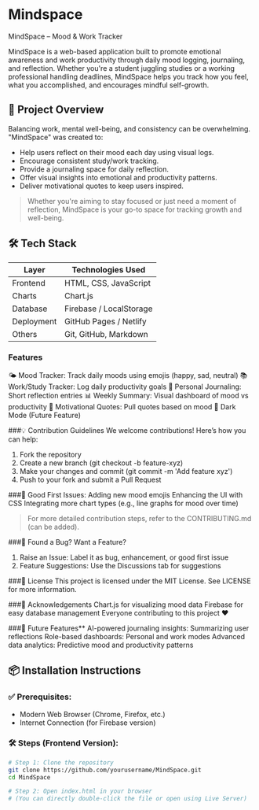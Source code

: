 # Mindspace
MindSpace – Mood & Work Tracker

MindSpace is a web-based application built to promote emotional awareness and work productivity through daily mood logging, journaling, and reflection. Whether you're a student juggling studies or a working professional handling deadlines, MindSpace helps you track how you feel, what you accomplished, and encourages mindful self-growth.

## 🚀 Project Overview
Balancing work, mental well-being, and consistency can be overwhelming. "MindSpace" was created to:

- Help users reflect on their mood each day using visual logs.
- Encourage consistent study/work tracking.
- Provide a journaling space for daily reflection.
- Offer visual insights into emotional and productivity patterns.
- Deliver motivational quotes to keep users inspired.

> Whether you're aiming to stay focused or just need a moment of reflection, MindSpace is your go-to space for tracking growth and well-being.


## 🛠 Tech Stack

| Layer       | Technologies Used             |
|-------------|-------------------------------|
| Frontend    | HTML, CSS, JavaScript         |
| Charts      | Chart.js                      |
| Database    | Firebase / LocalStorage       |
| Deployment  | GitHub Pages / Netlify        |
| Others      | Git, GitHub, Markdown         |


### Features
🌤️ Mood Tracker: Track daily moods using emojis (happy, sad, neutral)
📚 Work/Study Tracker: Log daily productivity goals
📝 Personal Journaling: Short reflection entries
📊 Weekly Summary: Visual dashboard of mood vs productivity
💬 Motivational Quotes: Pull quotes based on mood
🌙 Dark Mode (Future Feature)

###💡 Contribution Guidelines
We welcome contributions! Here’s how you can help:

1. Fork the repository
2. Create a new branch (git checkout -b feature-xyz)
3. Make your changes and commit (git commit -m 'Add feature xyz')
4. Push to your fork and submit a Pull Request


###🎯 Good First Issues:
Adding new mood emojis
Enhancing the UI with CSS
Integrating more chart types (e.g., line graphs for mood over time)

> For more detailed contribution steps, refer to the CONTRIBUTING.md (can be added).


###🐛 Found a Bug? Want a Feature?
1. Raise an Issue: Label it as bug, enhancement, or good first issue
2. Feature Suggestions: Use the Discussions tab for suggestions

###📌 License
This project is licensed under the MIT License. See LICENSE for more information.

###👥 Acknowledgements
Chart.js for visualizing mood data
Firebase for easy database management
Everyone contributing to this project ❤️

###🌱 Future Features**
AI-powered journaling insights: Summarizing user reflections
Role-based dashboards: Personal and work modes
Advanced data analytics: Predictive mood and productivity patterns

## 📦 Installation Instructions

### ✅ Prerequisites:
- Modern Web Browser (Chrome, Firefox, etc.)
- Internet Connection (for Firebase version)

### 🛠️ Steps (Frontend Version):

```bash
# Step 1: Clone the repository
git clone https://github.com/yourusername/MindSpace.git
cd MindSpace

# Step 2: Open index.html in your browser
# (You can directly double-click the file or open using Live Server)


